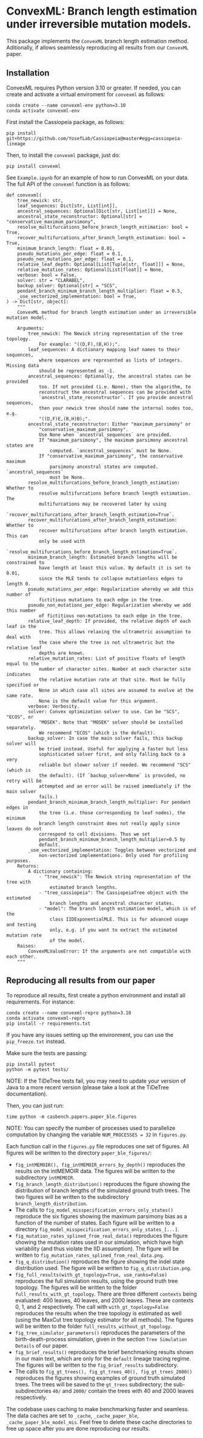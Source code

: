 # ConvexML: Branch length estimation under irreversible mutation models.

This package implements the `ConvexML` branch length estimation method. Aditionally, if allows seamlessly reproducing all results from our `ConvexML` paper.

## Installation

ConvexML requires Python version 3.10 or greater. If needed, you can create and activate a virtual enviroment for `convexml` as follows:
```
conda create --name convexml-env python=3.10
conda activate convexml-env
```

First install the Cassiopeia package, as follows:
```
pip install git+https://github.com/YosefLab/Cassiopeia@master#egg=cassiopeia-lineage
```

Then, to install the `convexml` package, just do:

```
pip install convexml
```

See `Example.ipynb` for an example of how to run ConvexML on your data. The full API of the `convexml` function is as follows:

```
def convexml(
    tree_newick: str,
    leaf_sequences: Dict[str, List[int]],
    ancestral_sequences: Optional[Dict[str, List[int]]] = None,
    ancestral_state_reconstructor: Optional[str] = "conservative_maximum_parsimony",
    resolve_multifurcations_before_branch_length_estimation: bool = True,
    recover_multifurcations_after_branch_length_estimation: bool = True,
    minimum_branch_length: float = 0.01,
    pseudo_mutations_per_edge: float = 0.1,
    pseudo_non_mutations_per_edge: float = 0.1,
    relative_leaf_depth: Optional[List[Tuple[str, float]]] = None,
    relative_mutation_rates: Optional[List[float]] = None,
    verbose: bool = False,
    solver: str = "CLARABEL",
    backup_solver: Optional[str] = "SCS",
    pendant_branch_minimum_branch_length_multiplier: float = 0.5,
    _use_vectorized_implementation: bool = True,
) -> Dict[str, object]:
    """
    ConvexML method for branch length estimation under an irreversible mutation model.

    Arguments:
        tree_newick: The Newick string representation of the tree topology.
            For example: "((D,F),(B,H));".
        leaf_sequences: A dictionary mapping leaf names to their sequences,
            where sequences are represented as lists of integers. Missing data
            should be represented as -1.
        ancestral_sequences: Optionally, the ancestral states can be provided
            too. If not provided (i.e. None), then the algorithm, to
            reconstruct the ancestral sequences can be provided with
            `ancestral_state_reconstructor`. If you provide ancestral sequences,
            then your newick tree should name the internal nodes too, e.g.
            "((D,F)E,(B,H)B);".
        ancestral_state_reconstructor: Either "maximum_parsimony" or
            "conservative_maximum_parsimony".
            Use None when `ancestral_sequences` are provided.
            If "maximum_parsimony", the maximum parsimony ancestral states are
                computed. `ancestral_sequences` must be None.
            If "conservative_maximum_parsimony", the conservative maximum
                parsimony ancestral states are computed. `ancestral_sequences`
                must be None.
        resolve_multifurcations_before_branch_length_estimation: Whether to
            resolve multifurcations before branch length estimation. The
            multifurcations may be recovered later by using
            `recover_multifurcations_after_branch_length_estimation=True`.
        recover_multifurcations_after_branch_length_estimation: Whether to
            recover multifurcations after branch length estimation. This can
            only be used with
            `resolve_multifurcations_before_branch_length_estimation=True`.
        minimum_branch_length: Estimated branch lengths will be constrained to
            have length at least this value. By default it is set to 0.01,
            since the MLE tends to collapse mutationless edges to length 0.
        pseudo_mutations_per_edge: Regularization whereby we add this number of
            fictitious mutations to each edge in the tree.
        pseudo_non_mutations_per_edge: Regularization whereby we add this number
            of fictitious non-mutations to each edge in the tree.
        relative_leaf_depth: If provided, the relative depth of each leaf in the
            tree. This allows relaxing the ultrametric assumption to deal with
            the case where the tree is not ultrametric but the relative leaf
            depths are known.
        relative_mutation_rates: List of positive floats of length equal to the
            number of character sites. Number at each character site indicates
            the relative mutation rate at that site. Must be fully specified or
            None in which case all sites are assumed to evolve at the same rate.
            None is the default value for this argument.
        verbose: Verbosity.
        solver: Convex optimization solver to use. Can be "SCS", "ECOS", or
            "MOSEK". Note that "MOSEK" solver should be installed separately.
            We recommend "ECOS" (which is the default).
        backup_solver: In case the main solver fails, this backup solver will
            be tried instead. Useful for applying a faster but less
            sophisticated solver first, and only falling back to a very
            reliable but slower solver if needed. We recommend "SCS" (which is
            the default). (If `backup_solver=None` is provided, no retry will be
            attempted and an error will be raised immediately if the main solver
            fails.)
        pendant_branch_minimum_branch_length_multiplier: For pendant edges in
            the tree (i.e. those corresponding to leaf nodes), the minimum
            branch length constraint does not really apply since leaves do not
            correspond to cell divisions. Thus we set
            pendant_branch_minimum_branch_length_multiplier=0.5 by
            default.
        _use_vectorized_implementation: Toggles between vectorized and
            non-vectorized implementations. Only used for profiling purposes.
    Returns:
        A dictionary containing:
            - "tree_newick": The Newick string representation of the tree with
                estimated branch lengths.
            - "tree_cassiopeia": The CassiopeiaTree object with the estimated
                branch lengths and ancestral character states.
            - "model": The branch length estimation model, which is of the
                class IIDExponentialMLE. This is for advanced usage and testing
                only, e.g. if you want to extract the estimated mutation rate
                of the model.
    Raises:
        ConvexMLValueError: If the arguments are not compatible with each other.
    """
```

## Reproducing all results from our paper

To reproduce all results, first create a python environment and install all requirements. For instance:

```
conda create --name convexml-repro python=3.10
conda activate convexml-repro
pip install -r requirements.txt
```

If you have any issues setting up the environment, you can use the `pip_freeze.txt` instead.

Make sure the tests are passing:

```
pip install pytest
python -m pytest tests/
```

NOTE: If the TiDeTree tests fail, you may need to update your version of Java to a more recent version (please take a look at the TiDeTree documentation).

Then, you can just run:

```
time python -m casbench.papers.paper_ble.figures
```

NOTE: You can specify the number of processes used to parallelize computation by changing the variable `NUM_PROCESSES = 32` in `figures.py`.

Each function call in the `figures.py` file reproduces one set of figures. All figures will be written to the directory `paper_ble_figures/`:
- `fig_intMEMOIR(), fig_intMEMOIR_errors_by_depth()` reproduces the results on the intMEMOIR data. The figures will be written to the subdirectory `intMEMOIR`.
- `fig_branch_length_distribution()` reproduces the figure showing the distribution of branch lengths of the simulated ground truth trees. The two figures will be written to the subdirectory `branch_length_distribution`.
- The calls to `fig_model_misspecification_errors_only_states()` reproduce the six figures showing the maximum parsimony bias as a function of the number of states. Each figure will be written to a directory `fig_model_misspecification_errors_only_states_[...]`.
- `fig_mutation_rates_splined_from_real_data()` reproduces the figure showing the mutation rates used in our simulation, which have high variability (and thus violate the IID assumption). The figure will be written to `fig_mutation_rates_splined_from_real_data.png`.
- `fig_q_distribution()` reproduces the figure showing the indel state distribution used. The figure will be written to `fig_q_distribution.png`.
- `fig_full_results(with_gt_topology=True, use_ranks=False)` reproduces the full simulation results, using the ground truth tree topology. The figures will be written to the folder `full_results_with_gt_topology`. There are three different `contexts` being evaluated: 400 leaves, 40 leaves, and 2000 leaves. These are contexts 0, 1, and 2 respectively. The call with `with_gt_topology=False` reproduces the results when the tree topology is estimated as well (using the MaxCut tree topology estimator for all methods). The figures will be written to the folder `full_results_without_gt_topology`.
- `fig_tree_simulator_parameters()` reproduces the parameters of the birth-death-process simulation, given in the section `Tree Simulation Details` of our paper.
- `fig_brief_results()` reproduces the brief benchmarking results shown in our main text, which are only for the `default` lineage tracing regime. The figures will be written to the `fig_brief_results` subdirectory.
- The calls to `fig_gt_trees(), fig_gt_trees_40(), fig_gt_trees_2000()` reproduces the figures showing examples of ground truth simulated trees. The trees will be saved to the `gt_trees` subdirectory; the sub-subdirectories `40/` and `2000/` contain the trees with 40 and 2000 leaves respectively.

The codebase uses caching to make benchmarking faster and seamless. The data caches are set to `_cache`, `_cache_paper_ble`, `_cache_paper_ble_model_mis`. Feel free to delete these cache directories to free up space after you are done reproducing our results.
